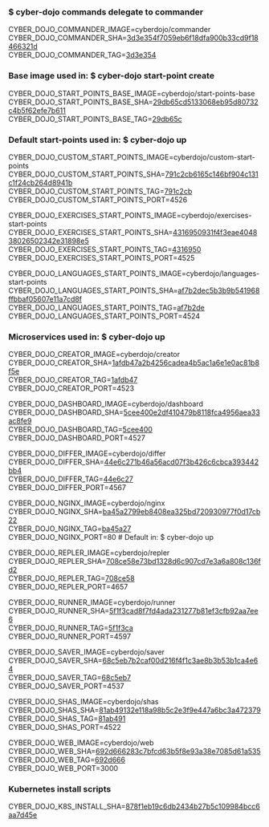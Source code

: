 ### $ cyber-dojo commands delegate to commander

CYBER_DOJO_COMMANDER_IMAGE=cyberdojo/commander  
CYBER_DOJO_COMMANDER_SHA=[3d3e354f7059eb6f18dfa900b33cd9f18466321d](https://github.com/cyber-dojo/commander/commit/3d3e354f7059eb6f18dfa900b33cd9f18466321d)  
CYBER_DOJO_COMMANDER_TAG=[3d3e354](https://hub.docker.com/layers/cyberdojo/commander/3d3e354/images/sha256-189b856da2d24e626210fe358ca22629d31a9a6b9d8b6b713a477009b86846e9)  

### Base image used in: $ cyber-dojo start-point create

CYBER_DOJO_START_POINTS_BASE_IMAGE=cyberdojo/start-points-base  
CYBER_DOJO_START_POINTS_BASE_SHA=[29db65cd5133068eb95d80732c4b5f62efe7b611](https://github.com/cyber-dojo/start-points-base/commit/29db65cd5133068eb95d80732c4b5f62efe7b611)  
CYBER_DOJO_START_POINTS_BASE_TAG=[29db65c](https://hub.docker.com/layers/cyberdojo/start-points-base/29db65c/images/sha256-ba11a1b99bdeace150de0c1bcf5587f47a4209185e42053f11ebf005bc8cc2bd)  

### Default start-points used in: $ cyber-dojo up

CYBER_DOJO_CUSTOM_START_POINTS_IMAGE=cyberdojo/custom-start-points  
CYBER_DOJO_CUSTOM_START_POINTS_SHA=[791c2cb6165c146bf904c131c1f24cb264d8941b](https://github.com/cyber-dojo/custom-start-points/commit/791c2cb6165c146bf904c131c1f24cb264d8941b)  
CYBER_DOJO_CUSTOM_START_POINTS_TAG=[791c2cb](https://hub.docker.com/layers/cyberdojo/custom-start-points/791c2cb/images/sha256-8a5d26f4457ac205b23bb7c3a1a895de6cb6d4f1b491a4ea59fb68bd67d1d08f)  
CYBER_DOJO_CUSTOM_START_POINTS_PORT=4526

CYBER_DOJO_EXERCISES_START_POINTS_IMAGE=cyberdojo/exercises-start-points  
CYBER_DOJO_EXERCISES_START_POINTS_SHA=[4316950931f4f3eae404838026502342e31898e5](https://github.com/cyber-dojo/exercises-start-points/commit/4316950931f4f3eae404838026502342e31898e5)  
CYBER_DOJO_EXERCISES_START_POINTS_TAG=[4316950](https://hub.docker.com/layers/cyberdojo/exercises-start-points/4316950/images/sha256-b9002977de93c1c601c0b9339afb4f8cddd00ecb0886d0d3da67ab25e626a30c)  
CYBER_DOJO_EXERCISES_START_POINTS_PORT=4525

CYBER_DOJO_LANGUAGES_START_POINTS_IMAGE=cyberdojo/languages-start-points  
CYBER_DOJO_LANGUAGES_START_POINTS_SHA=[af7b2dec5b3b9b541968ffbbaf05607e11a7cd8f](https://github.com/cyber-dojo/languages-start-points/commit/af7b2dec5b3b9b541968ffbbaf05607e11a7cd8f)  
CYBER_DOJO_LANGUAGES_START_POINTS_TAG=[af7b2de](https://hub.docker.com/layers/cyberdojo/languages-start-points/af7b2de/images/sha256-63790879dece9116d1cf9e7d22d3aea3d7ba6697e961f1045626a67195b0738b)  
CYBER_DOJO_LANGUAGES_START_POINTS_PORT=4524

### Microservices used in: $ cyber-dojo up

CYBER_DOJO_CREATOR_IMAGE=cyberdojo/creator  
CYBER_DOJO_CREATOR_SHA=[1afdb47a2b4256cadea4b5ac1a6e1e0ac81b8f5e](https://github.com/cyber-dojo/creator/commit/1afdb47a2b4256cadea4b5ac1a6e1e0ac81b8f5e)  
CYBER_DOJO_CREATOR_TAG=[1afdb47](https://hub.docker.com/layers/cyberdojo/creator/1afdb47/images/sha256-243e8efaeb41bc687d0c177f114ecdf10afeeef6426f55efcb897081da369edc)  
CYBER_DOJO_CREATOR_PORT=4523

CYBER_DOJO_DASHBOARD_IMAGE=cyberdojo/dashboard  
CYBER_DOJO_DASHBOARD_SHA=[5cee400e2df410479b8118fca4956aea33ac8fe9](https://github.com/cyber-dojo/dashboard/commit/5cee400e2df410479b8118fca4956aea33ac8fe9)  
CYBER_DOJO_DASHBOARD_TAG=[5cee400](https://hub.docker.com/layers/cyberdojo/dashboard/5cee400/images/sha256-5e5fe53a9f330552c9509adc3c6b8db38323e165c9307f0be1a515f5a562b405)  
CYBER_DOJO_DASHBOARD_PORT=4527

CYBER_DOJO_DIFFER_IMAGE=cyberdojo/differ  
CYBER_DOJO_DIFFER_SHA=[44e6c271b46a56acd07f3b426c6cbca393442bb4](https://github.com/cyber-dojo/differ/commit/44e6c271b46a56acd07f3b426c6cbca393442bb4)  
CYBER_DOJO_DIFFER_TAG=[44e6c27](https://hub.docker.com/layers/cyberdojo/differ/44e6c27/images/sha256-c6cd1a5b122d88aaeb41c1fdd015ad88c2bea95ae85f63eb5544fb707254847e)  
CYBER_DOJO_DIFFER_PORT=4567

CYBER_DOJO_NGINX_IMAGE=cyberdojo/nginx  
CYBER_DOJO_NGINX_SHA=[ba45a2799eb8408ea325bd720930977f0d17cb22](https://github.com/cyber-dojo/nginx/commit/ba45a2799eb8408ea325bd720930977f0d17cb22)  
CYBER_DOJO_NGINX_TAG=[ba45a27](https://hub.docker.com/layers/cyberdojo/nginx/ba45a27/images/sha256-8a20afc34b68c625827ae8887f4a68e4bec9cda9b035ed60ac0486ceab10aad6)  
CYBER_DOJO_NGINX_PORT=80 # Default in: $ cyber-dojo up

CYBER_DOJO_REPLER_IMAGE=cyberdojo/repler  
CYBER_DOJO_REPLER_SHA=[708ce58e73bd1328d6c907cd7e3a6a808c136fd2](https://github.com/cyber-dojo/repler/commit/708ce58e73bd1328d6c907cd7e3a6a808c136fd2)  
CYBER_DOJO_REPLER_TAG=[708ce58](https://hub.docker.com/layers/cyberdojo/repler/708ce58/images/sha256-a76184e7017a46959a92f507eb7723c26db7b0ac2f11aeab77e84203879064be)  
CYBER_DOJO_REPLER_PORT=4657

CYBER_DOJO_RUNNER_IMAGE=cyberdojo/runner  
CYBER_DOJO_RUNNER_SHA=[5f1f3cad8f7fd4ada231277b81ef3cfb92aa7ee6](https://github.com/cyber-dojo/runner/commit/5f1f3cad8f7fd4ada231277b81ef3cfb92aa7ee6)  
CYBER_DOJO_RUNNER_TAG=[5f1f3ca](https://hub.docker.com/layers/cyberdojo/runner/5f1f3ca/images/sha256-86e8dc5ae27ab00f390f241285668be7599b84fce7b80220833feb6717596007)  
CYBER_DOJO_RUNNER_PORT=4597

CYBER_DOJO_SAVER_IMAGE=cyberdojo/saver  
CYBER_DOJO_SAVER_SHA=[68c5eb7b2caf00d216f4f1c3ae8b3b53b1ca4e64](https://github.com/cyber-dojo/saver/commit/68c5eb7b2caf00d216f4f1c3ae8b3b53b1ca4e64)  
CYBER_DOJO_SAVER_TAG=[68c5eb7](https://hub.docker.com/layers/cyberdojo/saver/68c5eb7/images/sha256-8ba413cc804ecac73779925f0d97a021e7c13a0cbd8dd24eaaf27e833c3619e2)  
CYBER_DOJO_SAVER_PORT=4537

CYBER_DOJO_SHAS_IMAGE=cyberdojo/shas  
CYBER_DOJO_SHAS_SHA=[81ab49132e118a98b5c2e3f9e447a6bc3a472379](https://github.com/cyber-dojo/shas/commit/81ab49132e118a98b5c2e3f9e447a6bc3a472379)  
CYBER_DOJO_SHAS_TAG=[81ab491](https://hub.docker.com/layers/cyberdojo/shas/81ab491/images/sha256-eaa2885bdceaeb49372ec734bab19f5e3e2d1ce59661fe6f97ad2d10ee39a8b0)  
CYBER_DOJO_SHAS_PORT=4522

CYBER_DOJO_WEB_IMAGE=cyberdojo/web  
CYBER_DOJO_WEB_SHA=[692d666283c7bfcd63b5f8e93a38e7085d61a535](https://github.com/cyber-dojo/web/commit/692d666283c7bfcd63b5f8e93a38e7085d61a535)  
CYBER_DOJO_WEB_TAG=[692d666](https://hub.docker.com/layers/cyberdojo/web/692d666/images/sha256-a2fea9dda99de527da5400b4921c3f93953d977e00077442bf095942c0dc85d7)  
CYBER_DOJO_WEB_PORT=3000

### Kubernetes install scripts
CYBER_DOJO_K8S_INSTALL_SHA=[878f1eb19c6db2434b27b5c109984bcc6aa7d45e](https://github.com/cyber-dojo/k8s-install/commit/878f1eb19c6db2434b27b5c109984bcc6aa7d45e)  
